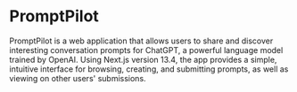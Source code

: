 # PromptPilot
PromptPilot is a web application that allows users to share and discover interesting conversation prompts for ChatGPT, a powerful language model trained by OpenAI. Using Next.js version 13.4, the app provides a simple, intuitive interface for browsing, creating, and submitting prompts, as well as viewing on other users' submissions.
